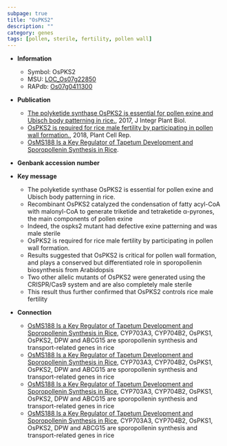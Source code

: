 ```yaml
---
subpage: true
title: "OsPKS2"
description: ""
category: genes
tags: [pollen, sterile, fertility, pollen wall]
---
```


* **Information**  
    + Symbol: OsPKS2  
    + MSU: [LOC_Os07g22850](http://rice.plantbiology.msu.edu/cgi-bin/ORF_infopage.cgi?orf=LOC_Os07g22850)  
    + RAPdb: [Os07g0411300](http://rapdb.dna.affrc.go.jp/viewer/gbrowse_details/irgsp1?name=Os07g0411300)  

* **Publication**  
    + [The polyketide synthase OsPKS2 is essential for pollen exine and Ubisch body patterning in rice.](http://www.ncbi.nlm.nih.gov/pubmed?term=The+polyketide+synthase+OsPKS2+is+essential+for+pollen+exine+and+Ubisch+body+patterning+in+rice.%5BTitle%5D), 2017, J Integr Plant Biol.
    + [OsPKS2 is required for rice male fertility by participating in pollen wall formation.](http://www.ncbi.nlm.nih.gov/pubmed?term=OsPKS2+is+required+for+rice+male+fertility+by+participating+in+pollen+wall+formation.%5BTitle%5D), 2018, Plant Cell Rep.
    + [OsMS188 Is a Key Regulator of Tapetum Development and Sporopollenin Synthesis in Rice](N+Y).

* **Genbank accession number**  

* **Key message**  
    + The polyketide synthase OsPKS2 is essential for pollen exine and Ubisch body patterning in rice.
    + Recombinant OsPKS2 catalyzed the condensation of fatty acyl-CoA with malonyl-CoA to generate triketide and tetraketide α-pyrones, the main components of pollen exine
    + Indeed, the ospks2 mutant had defective exine patterning and was male sterile
    + OsPKS2 is required for rice male fertility by participating in pollen wall formation.
    + Results suggested that OsPKS2 is critical for pollen wall formation, and plays a conserved but differentiated role in sporopollenin biosynthesis from Arabidopsis
    + Two other allelic mutants of OsPKS2 were generated using the CRISPR/Cas9 system and are also completely male sterile
    + This result thus further confirmed that OsPKS2 controls rice male fertility

* **Connection**  
    + [OsMS188 Is a Key Regulator of Tapetum Development and Sporopollenin Synthesis in Rice](http://www.ncbi.nlm.nih.gov/pubmed?term=OsMS188+Is+a+Key+Regulator+of+Tapetum+Development+and+Sporopollenin+Synthesis+in+Rice%5BTitle%5D),  CYP703A3, CYP704B2, OsPKS1, OsPKS2, DPW and ABCG15 are sporopollenin synthesis and transport-related genes in rice
    + [OsMS188 Is a Key Regulator of Tapetum Development and Sporopollenin Synthesis in Rice](http://www.ncbi.nlm.nih.gov/pubmed?term=OsMS188+Is+a+Key+Regulator+of+Tapetum+Development+and+Sporopollenin+Synthesis+in+Rice%5BTitle%5D),  CYP703A3, CYP704B2, OsPKS1, OsPKS2, DPW and ABCG15 are sporopollenin synthesis and transport-related genes in rice
    + [OsMS188 Is a Key Regulator of Tapetum Development and Sporopollenin Synthesis in Rice](http://www.ncbi.nlm.nih.gov/pubmed?term=OsMS188+Is+a+Key+Regulator+of+Tapetum+Development+and+Sporopollenin+Synthesis+in+Rice%5BTitle%5D),  CYP703A3, CYP704B2, OsPKS1, OsPKS2, DPW and ABCG15 are sporopollenin synthesis and transport-related genes in rice
    + [OsMS188 Is a Key Regulator of Tapetum Development and Sporopollenin Synthesis in Rice](http://www.ncbi.nlm.nih.gov/pubmed?term=OsMS188+Is+a+Key+Regulator+of+Tapetum+Development+and+Sporopollenin+Synthesis+in+Rice%5BTitle%5D),  CYP703A3, CYP704B2, OsPKS1, OsPKS2, DPW and ABCG15 are sporopollenin synthesis and transport-related genes in rice



